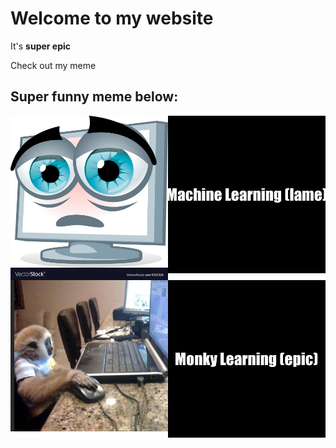 # Welcome to my website
 It's **super epic**

Check out my meme
## Super funny meme below:
![](AG_meme.png)
